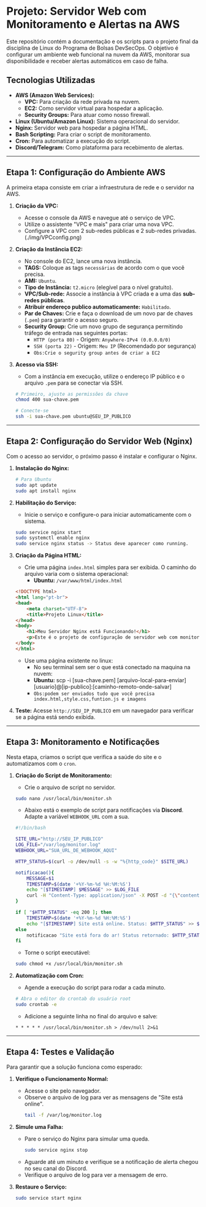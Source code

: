 # Projeto: Servidor Web com Monitoramento e Alertas na AWS

Este repositório contém a documentação e os scripts para o projeto final da disciplina de Linux do Programa de Bolsas DevSecOps. O objetivo é configurar um ambiente web funcional na nuvem da AWS, monitorar sua disponibilidade e receber alertas automáticos em caso de falha.

## Tecnologias Utilizadas

* **AWS (Amazon Web Services):**
    * **VPC:** Para criação da rede privada na nuvem.
    * **EC2:** Como servidor virtual para hospedar a aplicação.
    * **Security Groups:** Para atuar como nosso firewall.
* **Linux (Ubuntu/Amazon Linux):** Sistema operacional do servidor.
* **Nginx:** Servidor web para hospedar a página HTML.
* **Bash Scripting:** Para criar o script de monitoramento.
* **Cron:** Para automatizar a execução do script.
* **Discord/Telegram:** Como plataforma para recebimento de alertas.

---

## Etapa 1: Configuração do Ambiente AWS

A primeira etapa consiste em criar a infraestrutura de rede e o servidor na AWS.

1.  **Criação da VPC:**
    * Acesse o console da AWS e navegue até o serviço de VPC.
    * Utilize o assistente "VPC e mais" para criar uma nova VPC.
    * Configure a VPC com 2 sub-redes públicas e 2 sub-redes privadas.
    (./img/VPCconfig.png)

2.  **Criação da Instância EC2:**
    * No console do EC2, lance uma nova instância.
    * **TAGS:** Coloque as tags `necessárias` de acordo com o que você precisa.
    * **AMI:** `Ubuntu`.
    * **Tipo de Instância:** `t2.micro` (elegível para o nível gratuito).
    * **VPC/Sub-rede:** Associe a instância à VPC criada e a uma das **sub-redes públicas**.
    * **Atribuir endereço publico automaticamente:** `Habilitado`.
    * **Par de Chaves:** Crie e faça o download de um novo par de chaves (`.pem`) para garantir o acesso seguro.
    * **Security Group:** Crie um novo grupo de segurança permitindo tráfego de entrada nas seguintes portas:
        * `HTTP (porta 80)` - Origem: `Anywhere-IPv4 (0.0.0.0/0)`
        * `SSH (porta 22)` - Origem: `Meu IP` (Recomendado por segurança)
        * `Obs:Crie o segurity group antes de criar a EC2` 

3.  **Acesso via SSH:**
    * Com a instância em execução, utilize o endereço IP público e o arquivo `.pem` para se conectar via SSH.
    ```bash
    # Primeiro, ajuste as permissões da chave
    chmod 400 sua-chave.pem

    # Conecte-se
    ssh -i sua-chave.pem ubuntu@SEU_IP_PUBLICO
    ```

---

## Etapa 2: Configuração do Servidor Web (Nginx)

Com o acesso ao servidor, o próximo passo é instalar e configurar o Nginx.

1.  **Instalação do Nginx:**
    ```bash
    # Para Ubuntu
    sudo apt update 
    sudo apt install nginx
    ```

2.  **Habilitação do Serviço:**
    * Inicie o serviço e configure-o para iniciar automaticamente com o sistema.
    ```bash
    sudo service nginx start
    sudo systemctl enable nginx 
    sudo service nginx status -> Status deve aparecer como running.
    ```

3.  **Criação da Página HTML:**
    * Crie uma página `index.html` simples para ser exibida. O caminho do arquivo varia com o sistema operacional:
        * **Ubuntu:** `/var/www/html/index.html`
    ```html
    <!DOCTYPE html>
    <html lang="pt-br">
    <head>
        <meta charset="UTF-8">
        <title>Projeto Linux</title>
    </head>
    <body>
        <h1>Meu Servidor Nginx está Funcionando!</h1>
        <p>Este é o projeto de configuração de servidor web com monitoramento.</p>
    </body>
    </html>
    ```
    * Use uma página existente no linux:
        * No seu terminal sem ser o que está conectado na maquina na nuvem:
        * **Ubuntu:** scp -i [sua-chave.pem] [arquivo-local-para-enviar] [usuario]@[ip-publico]:[caminho-remoto-onde-salvar]
        * `Obs:podem ser enviados tudo que você precisa index.html,style.css,funtion.js e imagens`

4.  **Teste:** Acesse `http://SEU_IP_PUBLICO` em um navegador para verificar se a página está sendo exibida.

---

## Etapa 3: Monitoramento e Notificações

Nesta etapa, criamos o script que verifica a saúde do site e o automatizamos com o `cron`.

1.  **Criação do Script de Monitoramento:**
    * Crie o arquivo de script no servidor.
    ```bash
    sudo nano /usr/local/bin/monitor.sh
    ```
    * Abaixo está o exemplo de script para notificações via **Discord**. Adapte a variável `WEBHOOK_URL` com a sua.

    ```bash
    #!/bin/bash

    SITE_URL="http://SEU_IP_PUBLICO"
    LOG_FILE="/var/log/monitor.log"
    WEBHOOK_URL="SUA_URL_DE_WEBHOOK_AQUI"

    HTTP_STATUS=$(curl -o /dev/null -s -w "%{http_code}" $SITE_URL)

    notificacao(){
        MESSAGE=$1
        TIMESTAMP=$(date '+%Y-%m-%d %H:%M:%S')
        echo "[$TIMESTAMP] $MESSAGE" >> $LOG_FILE
        curl -H "Content-Type: application/json" -X POST -d "{\"content\": \"${MESSAGE}\"}" "${WEBHOOK_URL}"
    }

    if [ "$HTTP_STATUS" -eq 200 ]; then
        TIMESTAMP=$(date '+%Y-%m-%d %H:%M:%S')
        echo "[$TIMESTAMP] Site está online. Status: $HTTP_STATUS" >> $LOG_FILE
    else
        notificacao "Site está fora do ar! Status retornado: $HTTP_STATUS"
    fi
    ```
    * Torne o script executável:
    ```bash
    sudo chmod +x /usr/local/bin/monitor.sh
    ```

2.  **Automatização com Cron:**
    * Agende a execução do script para rodar a cada minuto.
    ```bash
    # Abra o editor do crontab do usuário root
    sudo crontab -e
    ```
    * Adicione a seguinte linha no final do arquivo e salve:
    ```
    * * * * * /usr/local/bin/monitor.sh > /dev/null 2>&1
    ```

---

## Etapa 4: Testes e Validação

Para garantir que a solução funciona como esperado:

1.  **Verifique o Funcionamento Normal:**
    * Acesse o site pelo navegador.
    * Observe o arquivo de log para ver as mensagens de "Site está online".
        ```bash
        tail -f /var/log/monitor.log
        ```

2.  **Simule uma Falha:**
    * Pare o serviço do Nginx para simular uma queda.
        ```bash
        sudo service nginx stop
        ```
    * Aguarde até um minuto e verifique se a notificação de alerta chegou no seu canal do Discord.
    * Verifique o arquivo de log para ver a mensagem de erro.

3.  **Restaure o Serviço:**
    ```bash
    sudo service start nginx
    ```

